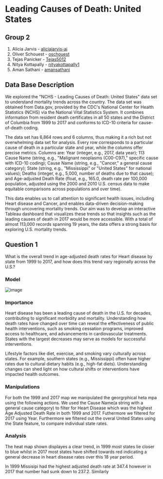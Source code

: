 # Leading Causes of Death: United States 

## Group 2
1. Alicia Jarvis - [aliciajarvis-ai](https://github.com/aliciajarvis-ai)
2. Oliver Schouest - [oschouest](https://github.com/oschouest)
3. Tejas Panicker - [Tejas5012](https://github.com/Tejas5012)
4. Nitya Kottapally - [nityakottapally1](https://github.com/nityakottapally1)
5. Aman Sathani - [amansathani](https://github.com/amansathani)

## Data Base Description 
We explored the "NCHS - Leading Causes of Death: United States" data set to understand mortality trends across the country. The data set was obtained from Data.gov, provided by the CDC's National Center for Health Statistics (NCHS) via the National Vital Statistics System. It combines information from resident death certificates in all 50 states and the District of Columbia from 1999 to 2017 and conforms to ICD-10 criteria for cause-of-death coding.

The data set has 6,864 rows and 6 columns, thus making it a rich but not overwhelming data set for analysis. Every row corresponds to a particular cause of death in a particular state and year, while the columns offer precise metrics. Columns are: Year (integer, e.g., 2017, data year); 113 Cause Name (string, e.g., "Malignant neoplasms (C00-C97)," specific cause with ICD-10 coding); Cause Name (string, e.g., "Cancer," a general cause category); State (string, e.g., "Mississippi" or "United States" for national values); Deaths (integer, e.g., 5,000, number of deaths due to that cause); and Age-adjusted Death Rate (float, e.g., 165.0, death rate per 100,000 population, adjusted using the 2000 and 2010 U.S. census data to make equitable comparisons across populations and over time).

This data enables us to call attention to significant health issues, including Heart disease and Cancer, and enables data-driven decision-making through uncovering mortality trends. Our aim was to develop an interactive Tableau dashboard that visualizes these trends so that insights such as the leading causes of death in 2017 would be more accessible. With a total of almost 113,000 records spanning 19 years, the data offers a strong basis for exploring U.S. mortality trends.

## Question 1
What is the overall trend in age-adjusted death rates for Heart disease by state from 1999 to 2017, and how does this trend vary regionally across the U.S.?

### Model 
![image](https://github.com/user-attachments/assets/a703caa2-a910-4a02-9f63-d5aa8f835169)

### Importance 
Heart disease has been a leading cause of death in the U.S. for decades, contributing to significant morbidity and mortality. Understanding how death rates have changed over time can reveal the effectiveness of public health interventions, such as smoking cessation programs, improved access to healthcare, and advancements in cardiovascular treatments. States with the largest decreases may serve as models for successful interventions.

Lifestyle factors like diet, exercise, and smoking vary culturally across states. For example, southern states (e.g., Mississippi) often have higher rates due to cultural dietary habits (e.g., high-fat diets). Understanding changes can shed light on how cultural shifts or interventions have impacted health outcomes.

### Manipulations 
For both the 1999 and 2017 map we manipulated the georgrphical heta mpa using the following actions. We used the Cause Name(a string with a general cause category) to filter for Heart Disease which was the highest Age Adjusted Death Rate in both 1999 and 2017. Futhermore we filtered for 2017 using Year. Furthermore we filtered out the overal United States using the State feature, to compare individual state rates. 
### Analysis  
The heat map shown displayes a clear trend, in 1999 most states lie closer to blue whilst in 2017 most states have shifted towards red indicating a general decrease in heart disease rates over this 18 year period. 

In 1999 Missisipi had the highest adjusted death rate at 347.4 however in 2017 that number had sunk down to 237.2. Similarly 
